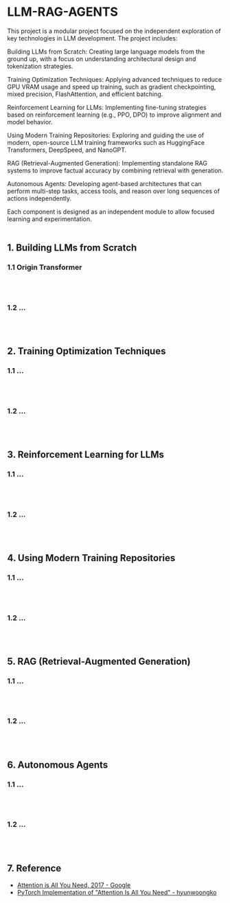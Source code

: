 # LLM-RAG-AGENTS
This project is a modular project focused on the independent exploration of key technologies in LLM development. The project includes:

Building LLMs from Scratch: Creating large language models from the ground up, with a focus on understanding architectural design and tokenization strategies.

Training Optimization Techniques: Applying advanced techniques to reduce GPU VRAM usage and speed up training, such as gradient checkpointing, mixed precision, FlashAttention, and efficient batching.

Reinforcement Learning for LLMs: Implementing fine-tuning strategies based on reinforcement learning (e.g., PPO, DPO) to improve alignment and model behavior.

Using Modern Training Repositories: Exploring and guiding the use of modern, open-source LLM training frameworks such as HuggingFace Transformers, DeepSpeed, and NanoGPT.

RAG (Retrieval-Augmented Generation): Implementing standalone RAG systems to improve factual accuracy by combining retrieval with generation.

Autonomous Agents: Developing agent-based architectures that can perform multi-step tasks, access tools, and reason over long sequences of actions independently.

Each component is designed as an independent module to allow focused learning and experimentation.
<br><br>

## 1. Building LLMs from Scratch

### 1.1 Origin Transformer

<br><br>

### 1.2 ...

<br><br>

## 2. Training Optimization Techniques

### 1.1 ...

<br><br>

### 1.2 ...

<br><br>

## 3. Reinforcement Learning for LLMs

### 1.1 ...

<br><br>

### 1.2 ...

<br><br>

## 4. Using Modern Training Repositories

### 1.1 ...

<br><br>

### 1.2 ...

<br><br>

## 5. RAG (Retrieval-Augmented Generation)

### 1.1 ...

<br><br>

### 1.2 ...

<br><br>

## 6. Autonomous Agents

### 1.1 ...

<br><br>

### 1.2 ...

<br><br>

## 7. Reference
- [Attention is All You Need, 2017 - Google](https://arxiv.org/abs/1706.03762)
- [PyTorch Implementation of "Attention Is All You Need" - hyunwoongko](https://github.com/hyunwoongko/transformer)

<br><br>
